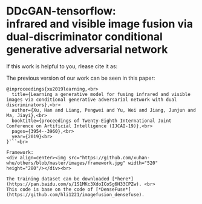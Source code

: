 # DDcGAN-tensorflow:<br> infrared and visible image fusion via dual-discriminator conditional generative adversarial network

If this work is helpful to you, rlease cite it as: 


The previous version of our work can be seen in this paper:<br>
```
@inproceedings{xu2019learning,<br>
  title={Learning a generative model for fusing infrared and visible images via conditional generative adversarial network with dual discriminators},<br>
  author={Xu, Han and Liang, Pengwei and Yu, Wei and Jiang, Junjun and Ma, Jiayi},<br>
  booktitle={proceedings of Twenty-Eighth International Joint Conference on Artificial Intelligence (IJCAI-19)},<br>
  pages={3954--3960},<br>
  year={2019}<br>
}```<br>

Framework:
<div align=center><img src="https://github.com/xuhan-whu/others/blob/master/images/framework.jpg" width="520" height="280"/></div><br>

The training dataset can be downloaded [*here*](https://pan.baidu.com/s/1S1MKc3XdoICoSg6H33CPZw). <br>
This code is base on the code of [*DenseFuse*](https://github.com/hli1221/imagefusion_densefuse).

